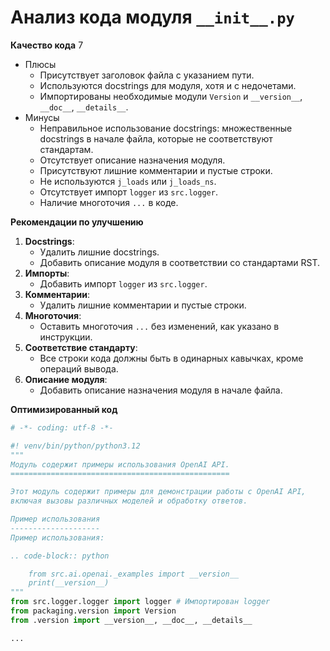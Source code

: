 # Анализ кода модуля `__init__.py`

**Качество кода**
7
- Плюсы
    - Присутствует заголовок файла с указанием пути.
    - Используются docstrings для модуля, хотя и с недочетами.
    - Импортированы необходимые модули `Version` и `__version__`, `__doc__`, `__details__`.
- Минусы
    - Неправильное использование docstrings: множественные docstrings в начале файла, которые не соответствуют стандартам.
    - Отсутствует описание назначения модуля.
    - Присутствуют лишние комментарии и пустые строки.
    - Не используются `j_loads` или `j_loads_ns`.
    - Отсутствует импорт `logger` из `src.logger`.
    - Наличие многоточия `...` в коде.

**Рекомендации по улучшению**

1.  **Docstrings**:
    -   Удалить лишние docstrings.
    -   Добавить описание модуля в соответствии со стандартами RST.
2.  **Импорты**:
    -   Добавить импорт `logger` из `src.logger`.
3.  **Комментарии**:
    -   Удалить лишние комментарии и пустые строки.
4.  **Многоточия**:
    -   Оставить многоточия `...` без изменений, как указано в инструкции.
5.  **Соответствие стандарту**:
    -   Все строки кода должны быть в одинарных кавычках, кроме операций вывода.
6.  **Описание модуля**:
    - Добавить описание назначения модуля в начале файла.

**Оптимизированный код**

```python
# -*- coding: utf-8 -*-

#! venv/bin/python/python3.12
"""
Модуль содержит примеры использования OpenAI API.
=================================================

Этот модуль содержит примеры для демонстрации работы с OpenAI API,
включая вызовы различных моделей и обработку ответов.

Пример использования
--------------------
Пример использования:

.. code-block:: python

    from src.ai.openai._examples import __version__
    print(__version__)
"""
from src.logger.logger import logger # Импортирован logger
from packaging.version import Version
from .version import __version__, __doc__, __details__

...
```